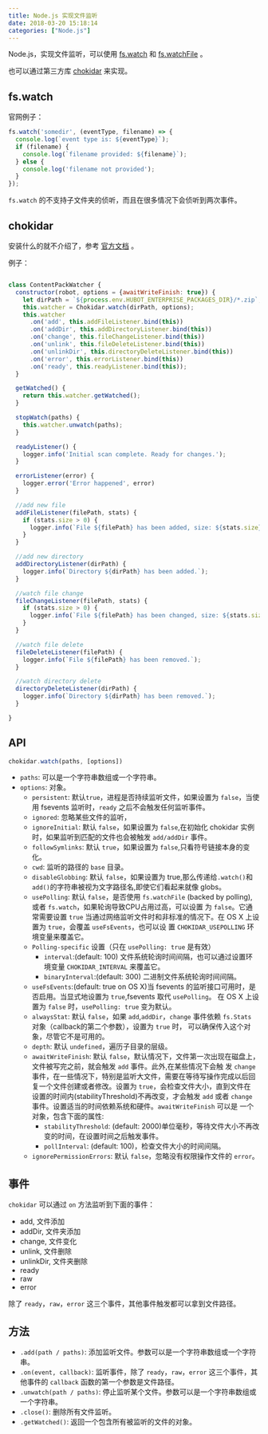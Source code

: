 ```yaml
---
title: Node.js 实现文件监听
date: 2018-03-20 15:18:14
categories: ["Node.js"]
---
```


Node.js，实现文件监听，可以使用 [fs.watch](https://nodejs.org/api/fs.html#fs_fs_watch_filename_options_listener) 和
[fs.watchFile](https://nodejs.org/api/fs.html#fs_fs_watchfile_filename_options_listener) 。

也可以通过第三方库 [chokidar](https://www.npmjs.com/package/chokidar) 来实现。

<!--more-->

## fs.watch

官网例子：

``` javascript
fs.watch('somedir', (eventType, filename) => {
  console.log(`event type is: ${eventType}`);
  if (filename) {
    console.log(`filename provided: ${filename}`);
  } else {
    console.log('filename not provided');
  }
});
```

`fs.watch` 的不支持子文件夹的侦听，而且在很多情况下会侦听到两次事件。

## chokidar

安装什么的就不介绍了，参考 [官方文档](https://www.npmjs.com/package/chokidar) 。

例子：

``` javascript

class ContentPackWatcher {
  constructor(robot, options = {awaitWriteFinish: true}) {
    let dirPath = `${process.env.HUBOT_ENTERPRISE_PACKAGES_DIR}/*.zip`;
    this.watcher = Chokidar.watch(dirPath, options);
    this.watcher
      .on('add', this.addFileListener.bind(this))
      .on('addDir', this.addDirectoryListener.bind(this))
      .on('change', this.fileChangeListener.bind(this))
      .on('unlink', this.fileDeleteListener.bind(this))
      .on('unlinkDir', this.directoryDeleteListener.bind(this))
      .on('error', this.errorListener.bind(this))
      .on('ready', this.readyListener.bind(this));
  }

  getWatched() {
    return this.watcher.getWatched();
  }

  stopWatch(paths) {
    this.watcher.unwatch(paths);
  }

  readyListener() {
    logger.info('Initial scan complete. Ready for changes.');
  }

  errorListener(error) {
    logger.error('Error happened', error)
  }

  //add new file
  addFileListener(filePath, stats) {
    if (stats.size > 0) {
      logger.info(`File ${filePath} has been added, size: ${stats.size}.`);
    }
  }

  //add new directory
  addDirectoryListener(dirPath) {
    logger.info(`Directory ${dirPath} has been added.`);
  }

  //watch file change
  fileChangeListener(filePath, stats) {
    if (stats.size > 0) {
      logger.info(`File ${filePath} has been changed, size: ${stats.size}.`);
    }
  }

  //watch file delete
  fileDeleteListener(filePath) {
    logger.info(`File ${filePath} has been removed.`);
  }

  //watch directory delete
  directoryDeleteListener(dirPath) {
    logger.info(`Directory ${dirPath} has been removed.`);
  }

}

```

## API

```javascript
chokidar.watch(paths, [options])
```

- `paths`: 可以是一个字符串数组或一个字符串。
- `options`: 对象。
  - `persistent`: 默认`true`，进程是否持续监听文件，如果设置为 `false`，当使用 fsevents 监听时，`ready` 之后不会触发任何监听事件。
  - `ignored`: 忽略某些文件的监听，
  - `ignoreInitial`: 默认 `false`，如果设置为 `false`,在初始化 chokidar 实例时，如果监听到匹配的文件也会被触发 `add/addDir` 事件。
  - `followSymlinks`: 默认 `true`，如果设置为 `false`,只看符号链接本身的变化。
  - `cwd`: 监听的路径的 `base` 目录。
  - `disableGlobbing`: 默认 `false`，如果设置为 true,那么传递给`.watch()`和`add()`的字符串被视为文字路径名,即使它们看起来就像 globs。
  - `usePolling`: 默认 `false`，是否使用 `fs.watchFile` (backed by polling), 或者 `fs.watch`，如果轮询导致CPU占用过高，可以设置
  为 `false`。它通常需要设置 `true` 当通过网络监听文件时和非标准的情况下。在 OS X 上设置为 `true`，会覆盖 `useFsEvents`，也可以设
  置 `CHOKIDAR_USEPOLLING` 环境变量来覆盖它。
  - `Polling-specific` 设置（只在 `usePolling: true` 是有效）
    - `interval`:(default: 100) 文件系统轮询时间间隔，也可以通过设置环境变量 `CHOKIDAR_INTERVAL` 来覆盖它。
    - `binaryInterval`:(default: 300) 二进制文件系统轮询时间间隔。
  - `useFsEvents`:(default: true on OS X)当 fsevents 的监听接口可用时，是否启用。当显式地设置为 `true`,fsevents 取代 `usePolling`。
  在 OS X 上设置为 `false` 时，`usePolling: true` 变为默认。
  - `alwaysStat`: 默认 `false`，如果 `add`,`addDir`，`change` 事件依赖 `fs.Stats` 对象（callback的第二个参数），设置为 `true` 时，
  可以确保传入这个对象，尽管它不是可用的。
  - `depth`: 默认 `undefined`，遍历子目录的层级。
  - `awaitWriteFinish`: 默认 `false`，默认情况下，文件第一次出现在磁盘上，文件被写完之前，就会触发 `add` 事件。此外,在某些情况下会触
  发 `change` 事件，在一些情况下，特别是监听大文件，需要在等待写操作完成以后回复一个文件创建或者修改。设置为 `true`，会检查文件大小，直到文件在
  设置的时间内(stabilityThreshold)不再改变，才会触发 `add` 或者 `change` 事件。设置适当的时间依赖系统和硬件。`awaitWriteFinish` 可以是
  一个对象，包含下面的属性:
    - `stabilityThreshold`: (default: 2000)单位毫秒，等待文件大小不再改变的时间，在设置时间之后触发事件。
    - `pollInterval`: (default: 100)，检查文件大小的时间间隔。
  - `ignorePermissionErrors`: 默认 `false`，忽略没有权限操作文件的 `error`。

## 事件

`chokidar` 可以通过 `on` 方法监听到下面的事件：

- add, 文件添加
- addDir, 文件夹添加
- change, 文件变化
- unlink, 文件删除
- unlinkDir, 文件夹删除
- ready
- raw
- error

除了 `ready`，`raw`，`error` 这三个事件，其他事件触发都可以拿到文件路径。

## 方法

- `.add(path / paths)`: 添加监听文件。参数可以是一个字符串数组或一个字符串。
- `.on(event, callback)`: 监听事件，除了 `ready`，`raw`，`error` 这三个事件，其他事件的 `callback` 函数的第一个参数是文件路径。
- `.unwatch(path / paths)`: 停止监听某个文件。参数可以是一个字符串数组或一个字符串。
- `.close()`: 删除所有文件监听。
- `.getWatched()`: 返回一个包含所有被监听的文件的对象。
